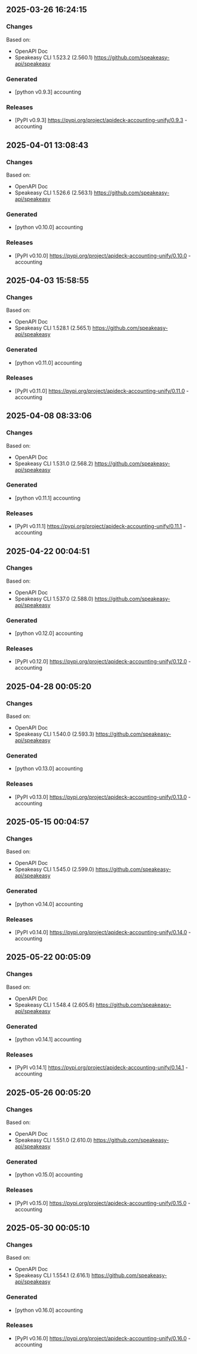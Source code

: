 

## 2025-03-26 16:24:15
### Changes
Based on:
- OpenAPI Doc  
- Speakeasy CLI 1.523.2 (2.560.1) https://github.com/speakeasy-api/speakeasy
### Generated
- [python v0.9.3] accounting
### Releases
- [PyPI v0.9.3] https://pypi.org/project/apideck-accounting-unify/0.9.3 - accounting

## 2025-04-01 13:08:43
### Changes
Based on:
- OpenAPI Doc  
- Speakeasy CLI 1.526.6 (2.563.1) https://github.com/speakeasy-api/speakeasy
### Generated
- [python v0.10.0] accounting
### Releases
- [PyPI v0.10.0] https://pypi.org/project/apideck-accounting-unify/0.10.0 - accounting

## 2025-04-03 15:58:55
### Changes
Based on:
- OpenAPI Doc  
- Speakeasy CLI 1.528.1 (2.565.1) https://github.com/speakeasy-api/speakeasy
### Generated
- [python v0.11.0] accounting
### Releases
- [PyPI v0.11.0] https://pypi.org/project/apideck-accounting-unify/0.11.0 - accounting

## 2025-04-08 08:33:06
### Changes
Based on:
- OpenAPI Doc  
- Speakeasy CLI 1.531.0 (2.568.2) https://github.com/speakeasy-api/speakeasy
### Generated
- [python v0.11.1] accounting
### Releases
- [PyPI v0.11.1] https://pypi.org/project/apideck-accounting-unify/0.11.1 - accounting

## 2025-04-22 00:04:51
### Changes
Based on:
- OpenAPI Doc  
- Speakeasy CLI 1.537.0 (2.588.0) https://github.com/speakeasy-api/speakeasy
### Generated
- [python v0.12.0] accounting
### Releases
- [PyPI v0.12.0] https://pypi.org/project/apideck-accounting-unify/0.12.0 - accounting

## 2025-04-28 00:05:20
### Changes
Based on:
- OpenAPI Doc  
- Speakeasy CLI 1.540.0 (2.593.3) https://github.com/speakeasy-api/speakeasy
### Generated
- [python v0.13.0] accounting
### Releases
- [PyPI v0.13.0] https://pypi.org/project/apideck-accounting-unify/0.13.0 - accounting

## 2025-05-15 00:04:57
### Changes
Based on:
- OpenAPI Doc  
- Speakeasy CLI 1.545.0 (2.599.0) https://github.com/speakeasy-api/speakeasy
### Generated
- [python v0.14.0] accounting
### Releases
- [PyPI v0.14.0] https://pypi.org/project/apideck-accounting-unify/0.14.0 - accounting

## 2025-05-22 00:05:09
### Changes
Based on:
- OpenAPI Doc  
- Speakeasy CLI 1.548.4 (2.605.6) https://github.com/speakeasy-api/speakeasy
### Generated
- [python v0.14.1] accounting
### Releases
- [PyPI v0.14.1] https://pypi.org/project/apideck-accounting-unify/0.14.1 - accounting

## 2025-05-26 00:05:20
### Changes
Based on:
- OpenAPI Doc  
- Speakeasy CLI 1.551.0 (2.610.0) https://github.com/speakeasy-api/speakeasy
### Generated
- [python v0.15.0] accounting
### Releases
- [PyPI v0.15.0] https://pypi.org/project/apideck-accounting-unify/0.15.0 - accounting

## 2025-05-30 00:05:10
### Changes
Based on:
- OpenAPI Doc  
- Speakeasy CLI 1.554.1 (2.616.1) https://github.com/speakeasy-api/speakeasy
### Generated
- [python v0.16.0] accounting
### Releases
- [PyPI v0.16.0] https://pypi.org/project/apideck-accounting-unify/0.16.0 - accounting